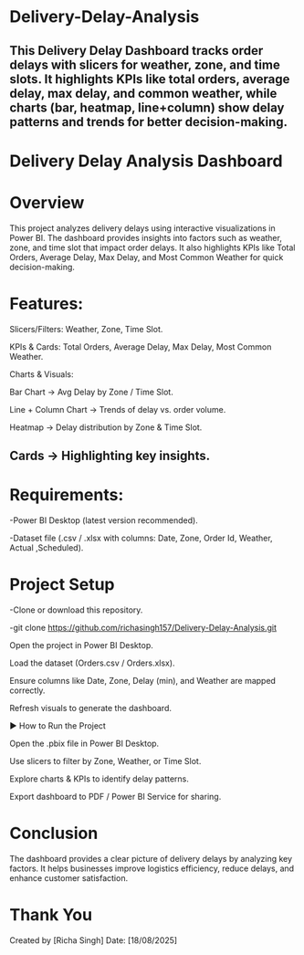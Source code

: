 # Delivery-Delay-Analysis
This Delivery Delay Dashboard tracks order delays with slicers for weather, zone, and time slots. It highlights KPIs like total orders, average delay, max delay, and common weather, while charts (bar, heatmap, line+column) show delay patterns and trends for better decision-making.
------------------------------------------------------------------------------------------------------------------------------------------------------------------------------------------------------------------
# Delivery Delay Analysis Dashboard

# Overview

This project analyzes delivery delays using interactive visualizations in Power BI. The dashboard provides insights into factors such as weather, zone, and time slot that impact order delays. It also highlights KPIs like Total Orders, Average Delay, Max Delay, and Most Common Weather for quick decision-making.

# Features:

Slicers/Filters: Weather, Zone, Time Slot.

KPIs & Cards: Total Orders, Average Delay, Max Delay, Most Common Weather.

Charts & Visuals:

Bar Chart → Avg Delay by Zone / Time Slot.

Line + Column Chart → Trends of delay vs. order volume.

Heatmap → Delay distribution by Zone & Time Slot.

Cards → Highlighting key insights.
---------------------------------------------------------------------------------------------------------------------------------------------------------------------------------------------------------------------

# Requirements:

-Power BI Desktop (latest version recommended).

-Dataset file (.csv / .xlsx with columns: Date, Zone, Order Id, Weather, Actual ,Scheduled).

# Project Setup

-Clone or download this repository.

-git clone https://github.com/richasingh157/Delivery-Delay-Analysis.git



Open the project in Power BI Desktop.

Load the dataset (Orders.csv / Orders.xlsx).

Ensure columns like Date, Zone, Delay (min), and Weather are mapped correctly.

Refresh visuals to generate the dashboard.

▶ How to Run the Project

Open the .pbix file in Power BI Desktop.

Use slicers to filter by Zone, Weather, or Time Slot.

Explore charts & KPIs to identify delay patterns.

Export dashboard to PDF / Power BI Service for sharing.

# Conclusion

The dashboard provides a clear picture of delivery delays by analyzing key factors. It helps businesses improve logistics efficiency, reduce delays, and enhance customer satisfaction.

# Thank You

Created by [Richa Singh]
Date: [18/08/2025]
